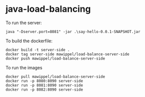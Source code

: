 # java-load-balancing

To run the server:

```
java "-Dserver.port=8081" -jar .\say-hello-0.0.1-SNAPSHOT.jar
```

To build the dockerfile:

```
docker build -t server-side .
docker tag server-side mawippel/load-balance-server-side
docker push mawippel/load-balance-server-side
```

To run the images

```
docker pull mawippel/load-balance-server-side
docker run -p 8080:8090 server-side
docker run -p 8081:8090 server-side
docker run -p 8082:8090 server-side
```
